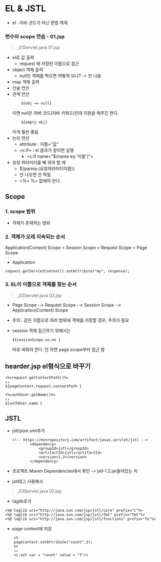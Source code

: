 # EL & JSTL
+ el : 자바 코드가 아닌 문법 체계

### 변수의  scope 연습 - 01.jsp
> _01Servlet.java
> 01.jsp

+ el로 값 출력
	+ request 에 저장된 이름으로 접근
+ object 객체 출력
	+ null인 객체를 찍으면 어떻게 되나? -> 안 나옴
+ map 객체 출력
+ 산술 연산
+ 관계 연산
	```
		${obj == null}
	```
	이면 null은 자바 코드(자바 키워드)인데 지원을 해주긴 한다. 
	```
		${empty obj}
	```
	이게 훨씬 좋음	
+ 논리 연산
	+ attribute : 이름="값"
	+ <c:if> : el 결과가 참이면 실행 
		+ <c:if name="${name eq '이름'}">
+ 요청 파라미터를 빼 와야 할 때
	+ ${parma.(요청파라미터이름)}
	+ 안 나오면 안 찍힘
	+ <%= %> 없애야 한다. 

## Scope
### 1. scope 범위
+ 객체가 존재하는 범위

### 2. 객체가 오래 지속되는 순서
Application(Context) Scope > Session Scope > Request Scope > Page Scope 
+ Application
```
request.getServletContext().setAttribute("my", response);
```

### 3. EL이 이름으로 객체를 찾는 순서

> _02Servlet.java
> 02.jsp

+ Page Scope -→ Request Scope -→ Session Scope -→  Application(Context) Scope

+ 주의 : 같은 이름으로 여러 범위에 객체를 저장할 경우, 주의가 필요

+ session 객체 접근하기 위해서는 
	```
	${sessionScope.vo.no }
	```
	따로 써줘야 한다. 안 하면 page scope부터 접근 함

## hearder.jsp el형식으로 바꾸기
```
<%=request.getContextPath()%>
↓↓
${pageContext.request.contextPath }
```

```
<%=authUser.getName()%>
↓↓
${authUser.name }
```

## JSTL
+ jstl/pom.xml추가

	```
	<!-- https://mvnrepository.com/artifact/javax.servlet/jstl -->
			<dependency>
				<groupId>jstl</groupId>
				<artifactId>jstl</artifactId>
				<version>1.2</version>
			</dependency>
	```
+ 프로젝트 Maven Dependencies에서 확인 ->  jstl-1.2.jar들어갔는 지
	
+ jstl태그 사용해서 

> _03Servlet.java
> 03.jsp


+ taglib추가 

```
<%@ taglib uri="http://java.sun.com/jsp/jstl/core" prefix="c"%>
<%@ taglib uri="http://java.sun.com/jsp/jstl/fmt" prefix="fmt"%>
<%@ taglib uri="http://java.sun.com/jsp/jstl/functions" prefix="fn"%>
```

+ page context에 저장

```
	<%
	pageContext.setAttribute("count",3);
	%>
	↓↓
	<c:set var = "count" value = "3"/>
```



